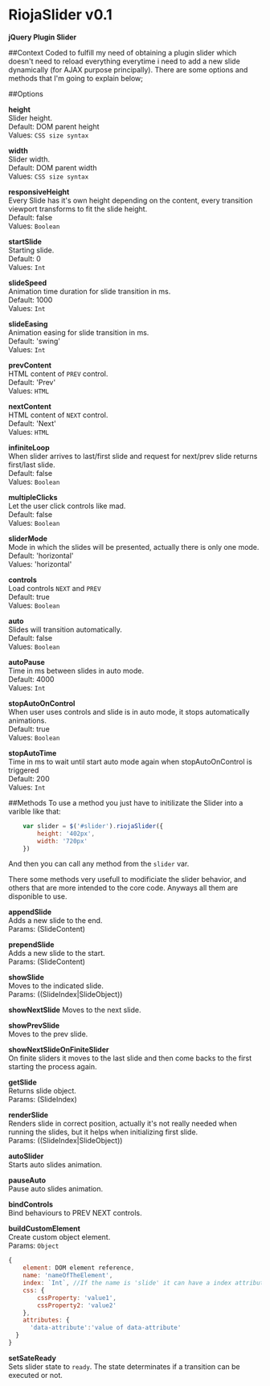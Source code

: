 # RiojaSlider v0.1
**jQuery Plugin Slider**

##Context
Coded to fulfill my need of obtaining a plugin slider which doesn't need to reload everything everytime i need to add a new slide dynamically (for AJAX purpose principally).
There are some options and methods that I'm going to explain below;

##Options

**height**  
Slider height.  
Default: DOM parent height  
Values: `CSS size syntax`  

**width**  
Slider width.  
Default: DOM parent width  
Values: `CSS size syntax`  

**responsiveHeight**  
Every Slide has it's own height depending on the content, every transition viewport transforms to fit the slide height.  
Default: false  
Values: `Boolean`  

**startSlide**  
Starting slide.  
Default: 0  
Values: `Int`  

**slideSpeed**  
Animation time duration for slide transition in ms.  
Default: 1000  
Values: `Int`  

**slideEasing**  
Animation easing for slide transition in ms.  
Default: 'swing'  
Values: `Int`  

**prevContent**  
HTML content of `PREV` control.  
Default: 'Prev'  
Values: `HTML`  

**nextContent**  
HTML content of `NEXT` control.  
Default: 'Next'  
Values: `HTML`  

**infiniteLoop**  
When slider arrives to last/first slide and request for next/prev slide returns first/last slide.  
Default: false  
Values: `Boolean`  

**multipleClicks**  
Let the user click controls like mad.  
Default: false  
Values: `Boolean`  

**sliderMode**  
Mode in which the slides will be presented, actually there is only one mode.  
Default: 'horizontal'  
Values: 'horizontal'  

**controls**  
Load controls `NEXT` and `PREV`  
Default: true  
Values: `Boolean`  

**auto**  
Slides will transition automatically.  
Default: false  
Values: `Boolean`  

**autoPause**  
Time in ms between slides in auto mode.  
Default: 4000  
Values: `Int`  

**stopAutoOnControl**  
When user uses controls and slide is in auto mode, it stops automatically animations.  
Default: true  
Values: `Boolean`  

**stopAutoTime**  
Time in ms to wait until start auto mode again when stopAutoOnControl is triggered  
Default: 200  
Values: `Int`  


##Methods
To use a method you just have to initilizate the Slider into a varible like that:
```javascript
	var slider = $('#slider').riojaSlider({
		height: '402px',
		width: '720px'
	})
```
And then you can call any method from the `slider` var.  

There some methods very usefull to modificiate the slider behavior, and others that are more intended to the core code. Anyways all them are disponible to use.  

**appendSlide**  
Adds a new slide to the end.  
Params: (SlideContent)
  
**prependSlide**  
Adds a new slide to the start.  
Params: (SlideContent)
  
**showSlide**  
Moves to the indicated slide.  
Params: ((SlideIndex|SlideObject))
  
**showNextSlide**
Moves to the next slide.  
  
**showPrevSlide**  
Moves to the prev slide.  
  
**showNextSlideOnFiniteSlider**  
On finite sliders it moves to the last slide and then come backs to the first starting the process again.  
  
**getSlide**  
Returns slide object.  
Params: (SlideIndex)
  
**renderSlide**  
Renders slide in correct position, actually it's not really needed when running the slides, but it helps when initializing first slide.  
Params: ((SlideIndex|SlideObject))  
  
**autoSlider**  
Starts auto slides animation.  
  
**pauseAuto**  
Pause auto slides animation.   
  
**bindControls**  
Bind behaviours to PREV NEXT controls.  
  
**buildCustomElement**  
Create custom object element.  
Params: `Object`
```javascript
{
	element: DOM element reference,
	name: 'nameOfTheElement',
	index: `Int`, //If the name is 'slide' it can have a index attribute
	css: {
		cssProperty: 'value1',
		cssProperty2: 'value2'
	},
	attributes: {
	  'data-attribute':'value of data-attribute'
  }
}
```
  
**setSateReady**  
Sets slider state to `ready`. The state determinates if a transition can be executed or not.
  

